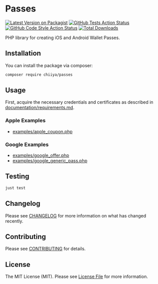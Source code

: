 # Passes

[![Latest Version on Packagist](https://img.shields.io/packagist/v/chiiya/passes.svg?style=flat-square)](https://packagist.org/packages/chiiya/passes)
[![GitHub Tests Action Status](https://img.shields.io/github/workflow/status/chiiya/passes/run-tests?label=tests)](https://github.com/chiiya/passes/actions?query=workflow%3Arun-tests+branch%3Amaster)
[![GitHub Code Style Action Status](https://img.shields.io/github/workflow/status/chiiya/passes/lint?label=code%20style)](https://github.com/chiiya/passes/actions?query=workflow%3Alint+branch%3Amaster)
[![Total Downloads](https://img.shields.io/packagist/dt/chiiya/passes.svg?style=flat-square)](https://packagist.org/packages/chiiya/passes)

PHP library for creating iOS and Android Wallet Passes.

## Installation

You can install the package via composer:

```bash
composer require chiiya/passes
```

## Usage

First, acquire the necessary credentials and certificates as described in [documentation/requirements.md](documentation/requirements.md).

### Apple Examples

- [examples/apple_coupon.php](examples/apple_coupon.php)

### Google Examples

- [examples/google_offer.php](examples/google_offer.php)
- [examples/google_generic_pass.php](examples/google_generic_pass.php)

## Testing

```bash
just test
```

## Changelog

Please see [CHANGELOG](CHANGELOG.md) for more information on what has changed recently.

## Contributing

Please see [CONTRIBUTING](.github/CONTRIBUTING.md) for details.

## License

The MIT License (MIT). Please see [License File](LICENSE.md) for more information.
